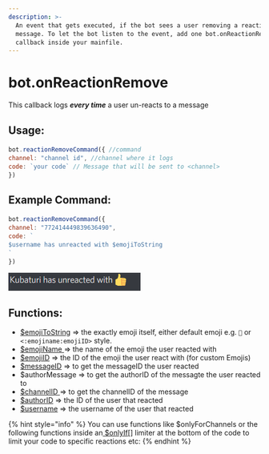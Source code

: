 ```yaml
---
description: >-
  An event that gets executed, if the bot sees a user removing a reaction on a
  message. To let the bot listen to the event, add one bot.onReactionRemove()
  callback inside your mainfile.
---
```


# bot.onReactionRemove

This callback logs _**every time**_ a user un-reacts to a message

## Usage:

```javascript
bot.reactionRemoveCommand({ //command
channel: "channel id", //channel where it logs
code: `your code` // Message that will be sent to <channel>
})
```

## Example Command:

```javascript
bot.reactionRemoveCommand({
channel: "772414449839636490", 
code: `
$username has unreacted with $emojiToString
`
})
```

![Here&apos;s an example](../.gitbook/assets/image%20%2840%29.png)

## Functions:

* [$emojiToString](../functions/usdemojitostring.md) =&gt; the exactly emoji itself, either default emoji e.g. `🎉` or `<:emojiname:emojiID>` style. 
* [$emojiName ](../functions/usdemojiname.md)=&gt; the name of the emoji the user reacted with
* [$emojiID](../functions/usdemojiid.md) =&gt; the ID of the emoji the user react with \(for custom Emojis\)
* [$messageID](../functions/usdusermessageid.md) =&gt; to get the messageID the user reacted 
* $authorMessage =&gt; to get the authorID of the messagte the user reacted to 
* [$channelID ](../functions/usdchannelid.md)=&gt; to get the channelID of the message
* [$authorID](../functions/usdauthorid.md) =&gt; the ID of the user that reacted
* [$username](../functions/usdusername.md) =&gt; the username of the user that reacted

{% hint style="info" %}
You can use functions like $onlyForChannels or the following functions inside an[ $onlyIf\[\]](../functions/usdonlyif.md) limiter at the bottom of the code to limit your code to specific reactions etc:
{% endhint %}

